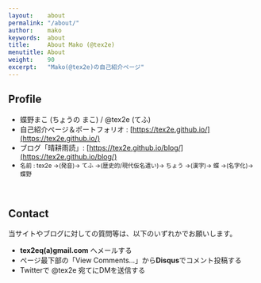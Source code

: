 ```yaml
---
layout:    about
permalink: "/about/"
author:    mako
keywords:  about
title:     About Mako (@tex2e)
menutitle: About
weight:    90
excerpt:   "Mako(@tex2e)の自己紹介ページ"
---
```


## Profile

- 蝶野まこ (ちょうの まこ) / @tex2e (てふ)
- 自己紹介ページ＆ポートフォリオ : [https://tex2e.github.io/](https://tex2e.github.io/)
- ブログ「晴耕雨読」: [https://tex2e.github.io/blog/](https://tex2e.github.io/blog/)
- <small>名前 : tex2e →(発音)→ てふ →(歴史的/現代仮名遣い)→ ちょう →(漢字)→ 蝶 →(名字化)→ 蝶野</small>

<br>

## Contact

当サイトやブログに対しての質問等は、以下のいずれかでお願いします。

- **tex2eq(a)gmail.com** へメールする
- ページ最下部の「View Comments...」から**Disqus**でコメント投稿する
- Twitterで @tex2e 宛てにDMを送信する
